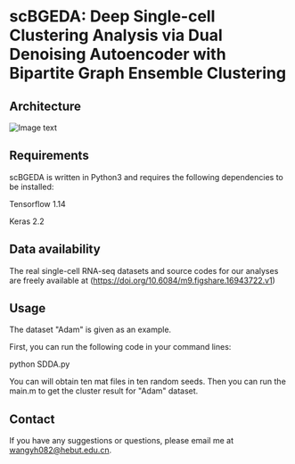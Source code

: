 # scBGEDA: Deep Single-cell Clustering Analysis via Dual Denoising Autoencoder with Bipartite Graph Ensemble Clustering

## Architecture
![Image text](https://github.com/wangyh082/scBGEDA/blob/main/frame.jpg)

## Requirements

scBGEDA is written in Python3 and requires the following dependencies to be installed:

Tensorflow 1.14

Keras 2.2

## Data availability

The real single-cell RNA-seq datasets and source codes for our analyses are freely available at (https://doi.org/10.6084/m9.figshare.16943722.v1)

## Usage

The dataset "Adam" is given as an example. 

First, you can run the following code in your command lines:

python SDDA.py 

You can will obtain ten mat files in ten random seeds. Then you can run the main.m to get the cluster result for "Adam" dataset. 

## Contact

If you have any suggestions or questions, please email me at wangyh082@hebut.edu.cn.


